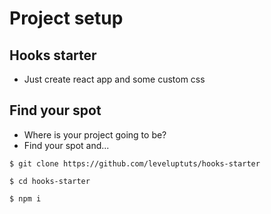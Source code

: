 # Project setup
## Hooks starter
* Just create react app and some custom css

## Find your spot
* Where is your project going to be?
* Find your spot and...

`$ git clone https://github.com/leveluptuts/hooks-starter`

`$ cd hooks-starter`

`$ npm i`

